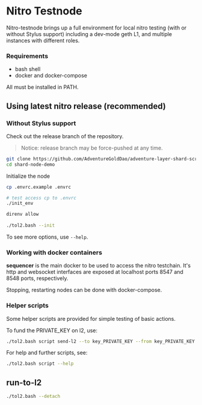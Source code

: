 # Nitro Testnode

Nitro-testnode brings up a full environment for local nitro testing (with or without Stylus support) including a dev-mode geth L1, and multiple instances with different roles.

### Requirements

* bash shell
* docker and docker-compose

All must be installed in PATH.

## Using latest nitro release (recommended)

### Without Stylus support

Check out the release branch of the repository.

> Notice: release branch may be force-pushed at any time.

```bash
git clone https://github.com/AdventureGoldDao/adventure-layer-shard-scripts.git
cd shard-node-demo
```

Initialize the node

```bash
cp .envrc.example .envrc

# test access cp to .envrc
./init_env

direnv allow
 
./tol2.bash --init
```
To see more options, use `--help`.

### Working with docker containers

**sequencer** is the main docker to be used to access the nitro testchain. It's http and websocket interfaces are exposed at localhost ports 8547 and 8548 ports, respectively.

Stopping, restarting nodes can be done with docker-compose.

### Helper scripts

Some helper scripts are provided for simple testing of basic actions.

To fund the PRIVATE_KEY  on l2, use:

```bash
./tol2.bash script send-l2 --to key_PRIVATE_KEY --from key_PRIVATE_KEY
```

For help and further scripts, see:

```bash
./tol2.bash script --help
```

## run-to-l2
```bash
./tol2.bash --detach
```

